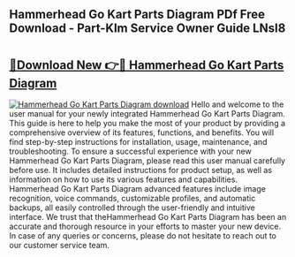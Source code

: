 ## Hammerhead Go Kart Parts Diagram PDf Free Download - Part-KIm Service Owner Guide LNsI8

# <h2><a href="http://dflwir.blite.top/?on=Hammerhead+Go+Kart+Parts+Diagram">🔗Download New 👉🔴 Hammerhead Go Kart Parts Diagram</a></h2>

[![Hammerhead Go Kart Parts Diagram download](https://i.imgur.com/lujVjoI.png)](http://dflwir.blite.top/?on=Hammerhead+Go+Kart+Parts+Diagram)
Hello and welcome to the user manual for your newly integrated Hammerhead Go Kart Parts Diagram. This guide is here to help you make the most of your product by providing a comprehensive overview of its features, functions, and benefits. You will find step-by-step instructions for installation, usage, maintenance, and troubleshooting. To ensure a successful experience with your new Hammerhead Go Kart Parts Diagram, please read this user manual carefully before use. It includes detailed instructions for product setup, as well as information on how to use its various features and capabilities. Hammerhead Go Kart Parts Diagram advanced features include image recognition, voice commands, customizable profiles, and automatic backups, all easily controlled through the user-friendly and intuitive interface. We trust that theHammerhead Go Kart Parts Diagram has been an accurate and thorough resource in your efforts to master your new device. In case of any queries or concerns, please do not hesitate to reach out to our customer service team.
